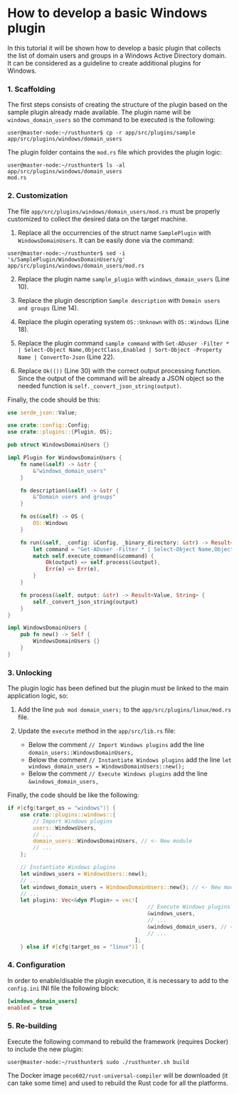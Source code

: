 # How to develop a basic Windows plugin

In this tutorial it will be shown how to develop a basic plugin that collects the list of domain users and groups in a Windows Active Directory domain. It can be considered as a guideline to create additional plugins for Windows.

### 1. Scaffolding

The first steps consists of creating the structure of the plugin based on the sample plugin already made available. The plugin name will be `windows_domain_users` so the command to be executed is the following:

```console
user@master-node:~/rusthunter$ cp -r app/src/plugins/sample app/src/plugins/windows/domain_users
```

The plugin folder contains the `mod.rs` file which provides the plugin logic:

```console
user@master-node:~/rusthunter$ ls -al app/src/plugins/windows/domain_users
mod.rs
```

### 2. Customization

The file `app/src/plugins/windows/domain_users/mod.rs` must be properly customized to collect the desired data on the target machine.

1. Replace all the occurrencies of the struct name `SamplePlugin` with `WindowsDomainUsers`. It can be easily done via the command:

```console
user@master-node:~/rusthunter$ sed -i 's/SamplePlugin/WindowsDomainUsers/g' app/src/plugins/windows/domain_users/mod.rs
```

2. Replace the plugin name `sample_plugin` with `windows_domain_users` (Line 10).

3. Replace the plugin description `Sample description` with `Domain users and groups` (Line 14).

4. Replace the plugin operating system `OS::Unknown` with `OS::Windows` (Line 18).

5. Replace the plugin command `sample command` with `Get-ADuser -Filter * | Select-Object Name,ObjectClass,Enabled | Sort-Object -Property Name | ConvertTo-Json` (Line 22).

6. Replace `Ok(())` (Line 30) with the correct output processing function. Since the output of the command will be already a JSON object so the needed function is `self._convert_json_string(output)`.

Finally, the code should be this:

```rust
use serde_json::Value;

use crate::config::Config;
use crate::plugins::{Plugin, OS};

pub struct WindowsDomainUsers {}

impl Plugin for WindowsDomainUsers {
    fn name(&self) -> &str {
        &"windows_domain_users"
    }

    fn description(&self) -> &str {
        &"Domain users and groups"
    }

    fn os(&self) -> OS {
        OS::Windows
    }

    fn run(&self, _config: &Config, _binary_directory: &str) -> Result<Value, String> {
        let command = "Get-ADuser -Filter * | Select-Object Name,ObjectClass,Enabled | Sort-Object -Property Name | ConvertTo-Json";
        match self.execute_command(&command) {
            Ok(output) => self.process(&output),
            Err(e) => Err(e),
        }
    }

    fn process(&self, output: &str) -> Result<Value, String> {
        self._convert_json_string(output)
    }
}

impl WindowsDomainUsers {
    pub fn new() -> Self {
        WindowsDomainUsers {}
    }
}
```

### 3. Unlocking

The plugin logic has been defined but the plugin must be linked to the main application logic, so:

1. Add the line `pub mod domain_users;` to the `app/src/plugins/linux/mod.rs` file.

2. Update the `execute` method in the `app/src/lib.rs` file:

    - Below the comment `// Import Windows plugins` add the line `domain_users::WindowsDomainUsers,`
    - Below the comment `// Instantiate Windows plugins` add the line `let windows_domain_users = WindowsDomainUsers::new();`
    - Below the comment `// Execute Windows plugins` add the line `&windows_domain_users,`

Finally, the code should be like the following:

```rust
if #[cfg(target_os = "windows")] {
    use crate::plugins::windows::{
        // Import Windows plugins
        users::WindowsUsers,
        // ...
        domain_users::WindowsDomainUsers, // <- New module
        // ...
    };

    // Instantiate Windows plugins
    let windows_users = WindowsUsers::new();
    // ...
    let windows_domain_users = WindowsDomainUsers::new(); // <- New module
    // ...
    let plugins: Vec<&dyn Plugin> = vec![
                                            // Execute Windows plugins
                                            &windows_users,
                                            // ...
                                            &windows_domain_users, // <- New module
                                            // ...
                                        ];
    } else if #[cfg(target_os = "linux")] {
```

### 4. Configuration

In order to enable/disable the plugin execution, it is necessary to add to the `config.ini` INI file the following block:

```ini
[windows_domain_users]
enabled = true
```

### 5. Re-building

Execute the following command to rebuild the framework (requires Docker) to include the new plugin:

```console
user@master-node:~/rusthunter$ sudo ./rusthunter.sh build
```

The Docker image `peco602/rust-universal-compiler` will be downloaded (it can take some time) and used to rebuild the Rust code for all the platforms.
